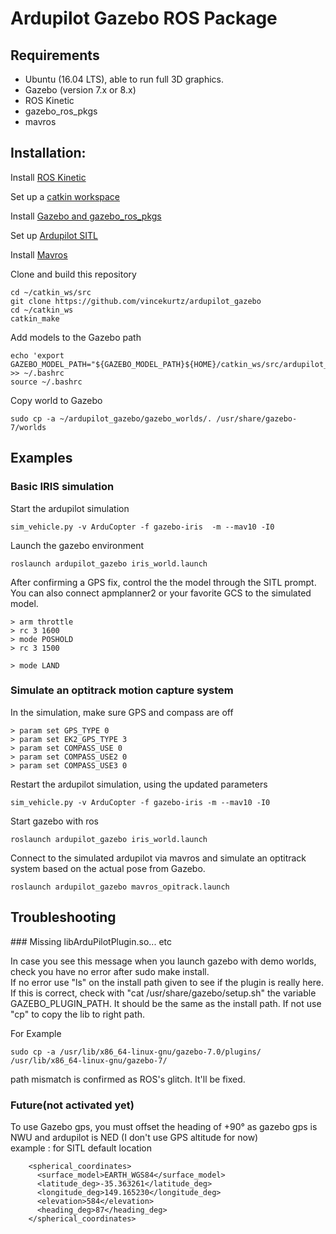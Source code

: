 # Ardupilot Gazebo ROS Package

## Requirements
- Ubuntu (16.04 LTS), able to run full 3D graphics.
- Gazebo (version 7.x or 8.x)
- ROS Kinetic
- gazebo_ros_pkgs
- mavros

## Installation:

Install [ROS Kinetic](http://wiki.ros.org/kinetic/Installation)

Set up a [catkin workspace](http://wiki.ros.org/catkin/Tutorials/create_a_workspace)

Install [Gazebo and gazebo_ros_pkgs](http://gazebosim.org/tutorials?tut=ros_installing)

Set up [Ardupilot SITL](http://ardupilot.org/dev/docs/setting-up-sitl-on-linux.html)

Install [Mavros](http://wiki.ros.org/mavros)

Clone and build this repository
```
cd ~/catkin_ws/src
git clone https://github.com/vincekurtz/ardupilot_gazebo
cd ~/catkin_ws
catkin_make
```

Add models to the Gazebo path
```
echo 'export GAZEBO_MODEL_PATH="${GAZEBO_MODEL_PATH}${HOME}/catkin_ws/src/ardupilot_gazebo/gazebo_worlds"' >> ~/.bashrc
source ~/.bashrc
```

Copy world to Gazebo
```
sudo cp -a ~/ardupilot_gazebo/gazebo_worlds/. /usr/share/gazebo-7/worlds
```

## Examples

### Basic IRIS simulation

Start the ardupilot simulation
```
sim_vehicle.py -v ArduCopter -f gazebo-iris  -m --mav10 -I0
```

Launch the gazebo environment
```
roslaunch ardupilot_gazebo iris_world.launch
```

After confirming a GPS fix, control the the model through the SITL prompt. You can also connect apmplanner2 or your favorite GCS to the simulated model.

```
> arm throttle
> rc 3 1600
> mode POSHOLD
> rc 3 1500

> mode LAND
```

### Simulate an optitrack motion capture system

In the simulation, make sure GPS and compass are off
```
> param set GPS_TYPE 0
> param set EK2_GPS_TYPE 3
> param set COMPASS_USE 0
> param set COMPASS_USE2 0
> param set COMPASS_USE3 0
```

Restart the ardupilot simulation, using the updated parameters
```
sim_vehicle.py -v ArduCopter -f gazebo-iris -m --mav10 -I0
```

Start gazebo with ros
```
roslaunch ardupilot_gazebo iris_world.launch
```

Connect to the simulated ardupilot via mavros and simulate an optitrack system based
on the actual pose from Gazebo. 
```
roslaunch ardupilot_gazebo mavros_opitrack.launch
```

## Troubleshooting

### Missing libArduPilotPlugin.so... etc 

In case you see this message when you launch gazebo with demo worlds, check you have no error after sudo make install.  
If no error use "ls" on the install path given to see if the plugin is really here.  
If this is correct, check with "cat /usr/share/gazebo/setup.sh" the variable GAZEBO_PLUGIN_PATH. It should be the same as the install path. If not use "cp" to copy the lib to right path. 

For Example

```
sudo cp -a /usr/lib/x86_64-linux-gnu/gazebo-7.0/plugins/ /usr/lib/x86_64-linux-gnu/gazebo-7/
```

path mismatch is confirmed as ROS's glitch. It'll be fixed.

### Future(not activated yet)
To use Gazebo gps, you must offset the heading of +90° as gazebo gps is NWU and ardupilot is NED 
(I don't use GPS altitude for now)  
example : for SITL default location
```
    <spherical_coordinates>
      <surface_model>EARTH_WGS84</surface_model>
      <latitude_deg>-35.363261</latitude_deg>
      <longitude_deg>149.165230</longitude_deg>
      <elevation>584</elevation>
      <heading_deg>87</heading_deg>
    </spherical_coordinates>
```

